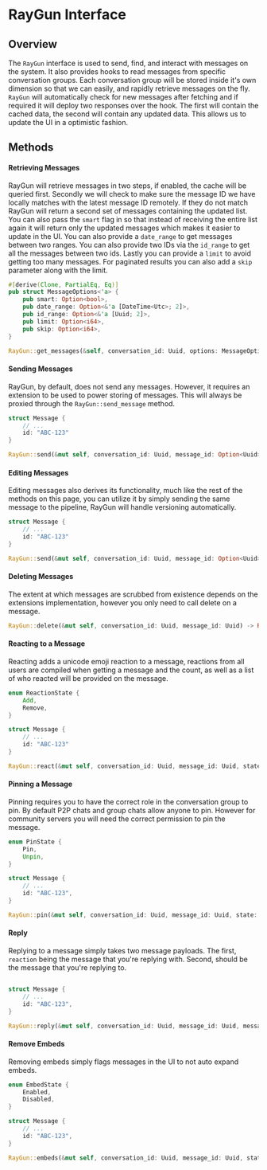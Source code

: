 # RayGun Interface

## Overview

The `RayGun` interface is used to send, find, and interact with messages on the system.  It also provides hooks to read messages from specific conversation groups. Each conversation group will be stored inside it's own dimension so that we can easily, and rapidly retrieve messages on the fly. `RayGun` will automatically check for new messages after fetching and if required it will deploy two responses over the hook. The first will contain the cached data, the second will contain any updated data. This allows us to update the UI in a optimistic fashion. 

## Methods

#### Retrieving Messages

RayGun will retrieve messages in two steps, if enabled, the cache will be queried first. Secondly we will check to make sure the message ID we have locally matches with the latest message ID remotely. If they do not match RayGun will return a second set of messages containing the updated list. You can also pass the `smart` flag in so that instead of receiving the entire list again it will return only the updated messages which makes it easier to update in the UI. You can also provide a `date_range` to get messages between two ranges. You can also provide two IDs via the `id_range` to get all the messages between two ids. Lastly you can provide a `limit` to avoid getting too many messages. For paginated results you can also add a `skip` parameter along with the limit.


```rust
#[derive(Clone, PartialEq, Eq)]
pub struct MessageOptions<'a> {
    pub smart: Option<bool>,
    pub date_range: Option<&'a [DateTime<Utc>; 2]>,
    pub id_range: Option<&'a [Uuid; 2]>,
    pub limit: Option<i64>,
    pub skip: Option<i64>,
}

RayGun::get_messages(&self, conversation_id: Uuid, options: MessageOptions, callback: Option<Callback>) -> Result<Vec<Message>>;
```

#### Sending Messages

RayGun, by default, does not send any messages. However, it requires an extension to be used to power storing of messages. This will always be proxied through the `RayGun::send_message` method.

```rust
struct Message {
    // ...
    id: "ABC-123"
}

RayGun::send(&mut self, conversation_id: Uuid, message_id: Option<Uuid>, message: Vec<String>) -> Result<()>;
```


#### Editing Messages

Editing messages also derives its functionality, much like the rest of the methods on this page, you can utilize it by simply sending the same message to the pipeline, RayGun will handle versioning automatically.

```rust
struct Message {
    // ...
    id: "ABC-123"
}

RayGun::send(&mut self, conversation_id: Uuid, message_id: Option<Uuid>, message: Vec<String>) -> Result<()>;
```


#### Deleting Messages

The extent at which messages are scrubbed from existence depends on the extensions implementation, however you only need to call delete on a message.

```rust
RayGun::delete(&mut self, conversation_id: Uuid, message_id: Uuid) -> Result<()>;
```

#### Reacting to a Message

Reacting adds a unicode emoji reaction to a message, reactions from all users are compiled when getting a message and the count, as well as a list of who reacted will be provided on the message.

```rust
enum ReactionState {
    Add,
    Remove,
}

struct Message {
    // ...
    id: "ABC-123"
}

RayGun::react(&mut self, conversation_id: Uuid, message_id: Uuid, state: ReactionState, emoji: Option<String>) -> Result<()>;
```

#### Pinning a Message

Pinning requires you to have the correct role in the conversation group to pin. By default P2P chats and group chats allow anyone to pin. However for community servers you will need the correct permission to pin the message.

```rust
enum PinState {
    Pin,
    Unpin,
}

struct Message {
    // ...
    id: "ABC-123",
}

RayGun::pin(&mut self, conversation_id: Uuid, message_id: Uuid, state: PinState) -> Result<()>;
```

#### Reply

Replying to a message simply takes two message payloads. The first, `reaction` being the message that you're replying with. Second, should be the message that you're replying to.

```rust

struct Message {
    // ...
    id: "ABC-123",
}

RayGun::reply(&mut self, conversation_id: Uuid, message_id: Uuid, message: Vec<String>) -> Result<()>;
```

#### Remove Embeds

Removing embeds simply flags messages in the UI to not auto expand embeds.

```rust
enum EmbedState {
    Enabled,
    Disabled,
}

struct Message {
    // ...
    id: "ABC-123",
}

RayGun::embeds(&mut self, conversation_id: Uuid, message_id: Uuid, state: EmbedState) -> Result<()>;
```
